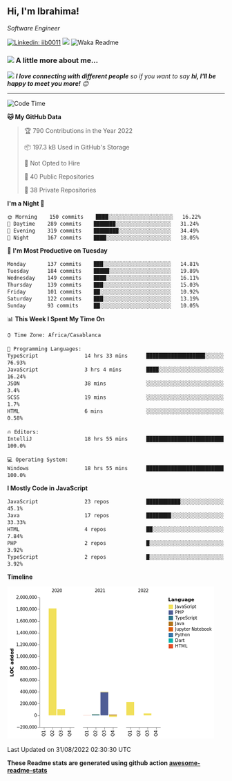 <h2>Hi, I'm Ibrahima! </h2>
<p><em>Software Engineer 
</em></p>


[![Linkedin: iib0011](https://img.shields.io/badge/-iib0011-blue?style=flat-square&logo=Linkedin&logoColor=white&link=https://www.linkedin.com/in/iib0011/)](https://www.linkedin.com/in/iib0011/)
![](https://visitor-badge.glitch.me/badge?page_id=iib0011)
![Waka Readme](https://github.com/iib0011/iib0011/workflows/Waka%20Readme/badge.svg)


### <img src="https://media.giphy.com/media/VgCDAzcKvsR6OM0uWg/giphy.gif" width="50"> A little more about me...  


<img src="https://media.giphy.com/media/LnQjpWaON8nhr21vNW/giphy.gif" width="60"> <em><b>I love connecting with different people</b> so if you want to say <b>hi, I'll be happy to meet you more!</b> 😊</em>

---
<!--START_SECTION:waka-->
![Code Time](http://img.shields.io/badge/Code%20Time-995%20hrs%2027%20mins-blue)

**🐱 My GitHub Data** 

> 🏆 790 Contributions in the Year 2022
 > 
> 📦 197.3 kB Used in GitHub's Storage 
 > 
> 🚫 Not Opted to Hire
 > 
> 📜 40 Public Repositories 
 > 
> 🔑 38 Private Repositories  
 > 
**I'm a Night 🦉** 

```text
🌞 Morning    150 commits    ████░░░░░░░░░░░░░░░░░░░░░   16.22% 
🌆 Daytime    289 commits    ███████░░░░░░░░░░░░░░░░░░   31.24% 
🌃 Evening    319 commits    ████████░░░░░░░░░░░░░░░░░   34.49% 
🌙 Night      167 commits    ████░░░░░░░░░░░░░░░░░░░░░   18.05%

```
📅 **I'm Most Productive on Tuesday** 

```text
Monday       137 commits    ███░░░░░░░░░░░░░░░░░░░░░░   14.81% 
Tuesday      184 commits    █████░░░░░░░░░░░░░░░░░░░░   19.89% 
Wednesday    149 commits    ████░░░░░░░░░░░░░░░░░░░░░   16.11% 
Thursday     139 commits    ███░░░░░░░░░░░░░░░░░░░░░░   15.03% 
Friday       101 commits    ██░░░░░░░░░░░░░░░░░░░░░░░   10.92% 
Saturday     122 commits    ███░░░░░░░░░░░░░░░░░░░░░░   13.19% 
Sunday       93 commits     ██░░░░░░░░░░░░░░░░░░░░░░░   10.05%

```


📊 **This Week I Spent My Time On** 

```text
⌚︎ Time Zone: Africa/Casablanca

💬 Programming Languages: 
TypeScript               14 hrs 33 mins      ███████████████████░░░░░░   76.93% 
JavaScript               3 hrs 4 mins        ████░░░░░░░░░░░░░░░░░░░░░   16.24% 
JSON                     38 mins             ░░░░░░░░░░░░░░░░░░░░░░░░░   3.4% 
SCSS                     19 mins             ░░░░░░░░░░░░░░░░░░░░░░░░░   1.7% 
HTML                     6 mins              ░░░░░░░░░░░░░░░░░░░░░░░░░   0.58%

🔥 Editors: 
IntelliJ                 18 hrs 55 mins      █████████████████████████   100.0%

💻 Operating System: 
Windows                  18 hrs 55 mins      █████████████████████████   100.0%

```

**I Mostly Code in JavaScript** 

```text
JavaScript               23 repos            ███████████░░░░░░░░░░░░░░   45.1% 
Java                     17 repos            ████████░░░░░░░░░░░░░░░░░   33.33% 
HTML                     4 repos             ██░░░░░░░░░░░░░░░░░░░░░░░   7.84% 
PHP                      2 repos             █░░░░░░░░░░░░░░░░░░░░░░░░   3.92% 
TypeScript               2 repos             █░░░░░░░░░░░░░░░░░░░░░░░░   3.92%

```


**Timeline**

![Chart not found](https://raw.githubusercontent.com/iib0011/iib0011/master/charts/bar_graph.png) 


 Last Updated on 31/08/2022 02:30:30 UTC
<!--END_SECTION:waka-->

**These Readme stats are generated using github action [awesome-readme-stats](https://github.com/iib0011/waka-readme-stats)**
